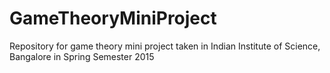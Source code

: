 # GameTheoryMiniProject
Repository for game theory mini project taken in Indian Institute of Science, Bangalore in Spring Semester 2015
